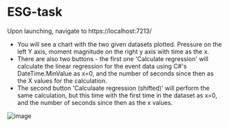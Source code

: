# ESG-task
Upon launching, navigate to https://localhost:7213/
- You will see a chart with the two given datasets plotted. Pressure on the left Y axis, moment magnitude on the right y axis with time as the x.
- There are also two buttons - the first one 'Calculate regression' will calculate the linear regression for the event data using C#'s DateTime.MinValue as x=0, and the number of seconds since then as the X values for the calculation.
- The second button 'Calculaate regression (shifted)' will perform the same calculation, but this time with the first time in the dataset as x=0, and the number of seconds since then as the x values.

![image](https://user-images.githubusercontent.com/22601246/214085257-8387dc92-dbee-4e90-9d27-c0e57432e49d.png)
